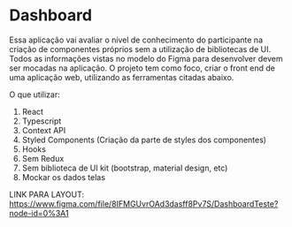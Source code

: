 # Dashboard

Essa aplicação vai avaliar o nível de conhecimento do participante na criação de componentes próprios sem a utilização de bibliotecas de UI. Todos as informações vistas no modelo do Figma para desenvolver devem ser mocadas na aplicação. O projeto tem como foco, criar o front end de uma aplicação web, utilizando as ferramentas citadas abaixo.

O que utilizar:
1. React
2. Typescript
3. Context API
4. Styled Components (Criação da parte de styles dos componentes)
5. Hooks
6. Sem Redux
7. Sem biblioteca de UI kit (bootstrap, material design, etc)
8. Mockar os dados telas

LINK PARA LAYOUT:  https://www.figma.com/file/8IFMGUvrOAd3dasff8Pv7S/DashboardTeste?node-id=0%3A1
